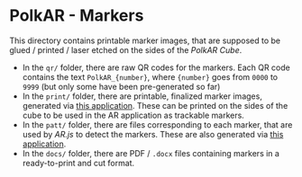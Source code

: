 # PolkAR - Markers

This directory contains printable marker images, that are supposed to be glued / printed / laser etched on the sides of the _PolkAR Cube_.

* In the `qr/` folder, there are raw QR codes for the markers. Each QR code contains the text `PolkAR_{number}`, where `{number}` goes from `0000` to `9999` (but only some have been pre-generated so far)
* In the `print/` folder, there are printable, finalized marker images, generated via [this application](https://ar-js-org.github.io/AR.js/three.js/examples/marker-training/examples/generator.html). These can be printed on the sides of the cube to be used in the AR application as trackable markers.
* In the `patt/` folder, there are files corresponding to each marker, that are used by _AR.js_ to detect the markers. These are also generated via [this application](https://jeromeetienne.github.io/AR.js/three.js/examples/marker-training/examples/generator.html).
* In the `docs/` folder, there are PDF / `.docx` files containing markers in a ready-to-print and cut format.
